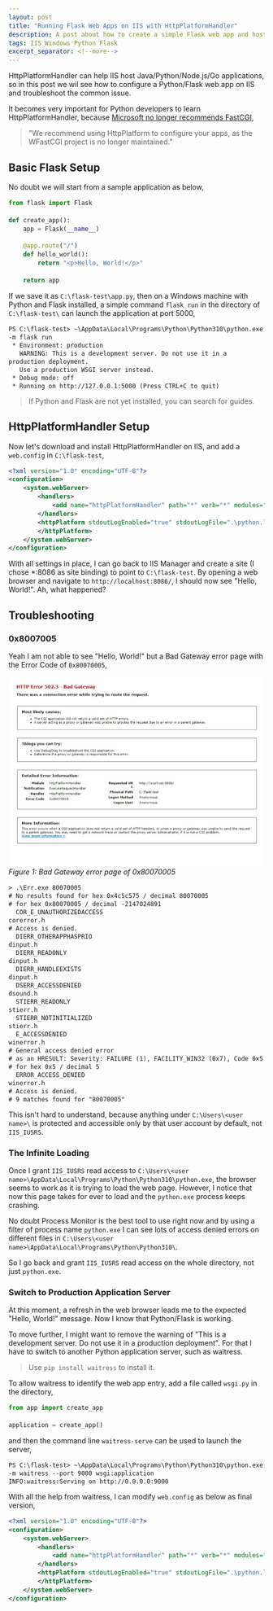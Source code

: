 ```yaml
---
layout: post
title: "Running Flask Web Apps on IIS with HttpPlatformHandler"
description: A post about how to create a simple Flask web app and host it on IIS with HttpPlatformHandler
tags: IIS Windows Python Flask
excerpt_separator: <!--more-->
---
```


HttpPlatformHandler can help IIS host Java/Python/Node.js/Go applications, so in this post we wil see how to configure a Python/Flask web app on IIS and troubleshoot the common issue.

It becomes very important for Python developers to learn HttpPlatformHandler, because [Microsoft no longer recommends FastCGI](https://docs.microsoft.com/visualstudio/python/configure-web-apps-for-iis-windows?view=vs-2022#configure-the-fastcgi-handler),

> "We recommend using HttpPlatform to configure your apps, as the WFastCGI project is no longer maintained."

<!--more-->

## Basic Flask Setup

No doubt we will start from a sample application as below,

``` python
from flask import Flask

def create_app():
    app = Flask(__name__)

    @app.route("/")
    def hello_world():
        return "<p>Hello, World!</p>"

    return app
```

If we save it as `C:\flask-test\app.py`, then on a Windows machine with Python and Flask installed, a simple command `flask run` in the directory of `C:\flask-test\` can launch the application at port 5000,

``` text
PS C:\flask-test> ~\AppData\Local\Programs\Python\Python310\python.exe -m flask run
 * Environment: production
   WARNING: This is a development server. Do not use it in a production deployment.
   Use a production WSGI server instead.
 * Debug mode: off
 * Running on http://127.0.0.1:5000 (Press CTRL+C to quit)
```

> If Python and Flask are not yet installed, you can search for guides.

## HttpPlatformHandler Setup

Now let's download and install HttpPlatformHandler on IIS, and add a `web.config` in `C:\flask-test`,

``` xml
<?xml version="1.0" encoding="UTF-8"?>
<configuration>
    <system.webServer>
        <handlers>
            <add name="httpPlatformHandler" path="*" verb="*" modules="httpPlatformHandler" resourceType="Unspecified" requireAccess="Script" />
        </handlers>
        <httpPlatform stdoutLogEnabled="true" stdoutLogFile=".\python.log" startupTimeLimit="20" processPath="C:\Users\<user name>\AppData\Local\Programs\Python\Python310\python.exe" arguments="-m flask run --port %HTTP_PLATFORM_PORT%">
        </httpPlatform>
    </system.webServer>
</configuration>
```

With all settings in place, I can go back to IIS Manager and create a site (I chose *:8086 as site binding) to point to `C:\flask-test`. By opening a web browser and navigate to `http://localhost:8086/`, I should now see "Hello, World!". Ah, what happened?

## Troubleshooting

### 0x8007005
Yeah I am not able to see "Hello, World!" but a Bad Gateway error page with the Error Code of `0x80070005`,

![img-description](/images/python-access-denied.jpeg)
_Figure 1: Bad Gateway error page of 0x80070005_

``` text
> .\Err.exe 80070005
# No results found for hex 0x4c5c575 / decimal 80070005
# for hex 0x80070005 / decimal -2147024891
  COR_E_UNAUTHORIZEDACCESS                                       corerror.h
# Access is denied.
  DIERR_OTHERAPPHASPRIO                                          dinput.h
  DIERR_READONLY                                                 dinput.h
  DIERR_HANDLEEXISTS                                             dinput.h
  DSERR_ACCESSDENIED                                             dsound.h
  STIERR_READONLY                                                stierr.h
  STIERR_NOTINITIALIZED                                          stierr.h
  E_ACCESSDENIED                                                 winerror.h
# General access denied error
# as an HRESULT: Severity: FAILURE (1), FACILITY_WIN32 (0x7), Code 0x5
# for hex 0x5 / decimal 5
  ERROR_ACCESS_DENIED                                            winerror.h
# Access is denied.
# 9 matches found for "80070005"
```

This isn't hard to understand, because anything under `C:\Users\<user name>\` is protected and accessible only by that user account by default, not `IIS_IUSRS`.

### The Infinite Loading
Once I grant `IIS_IUSRS` read access to `C:\Users\<user name>\AppData\Local\Programs\Python\Python310\python.exe`, the browser seems to work as it is trying to load the web page. However, I notice that now this page takes for ever to load and the `python.exe` process keeps crashing.

No doubt Process Monitor is the best tool to use right now and by using a filter of process name `python.exe` I can see lots of access denied errors on different files in `C:\Users\<user name>\AppData\Local\Programs\Python\Python310\`.

So I go back and grant `IIS_IUSRS` read access on the whole directory, not just `python.exe`.

### Switch to Production Application Server
At this moment, a refresh in the web browser leads me to the expected "Hello, World!" message. Now I know that Python/Flask is working.

To move further, I might want to remove the warning of "This is a development server. Do not use it in a production deployment". For that I have to switch to another Python application server, such as waitress.

> Use `pip install waitress` to install it.

To allow waitress to identify the web app entry, add a file called `wsgi.py` in the directory,

``` python
from app import create_app

application = create_app()
```
and then the command line `waitress-serve` can be used to launch the server,

``` text
PS C:\flask-test> ~\AppData\Local\Programs\Python\Python310\python.exe -m waitress --port 9000 wsgi:application
INFO:waitress:Serving on http://0.0.0.0:9000
```

With all the help from waitress, I can modify `web.config` as below as final version,

``` xml
<?xml version="1.0" encoding="UTF-8"?>
<configuration>
    <system.webServer>
        <handlers>
            <add name="httpPlatformHandler" path="*" verb="*" modules="httpPlatformHandler" resourceType="Unspecified" requireAccess="Script" />
        </handlers>
        <httpPlatform stdoutLogEnabled="true" stdoutLogFile=".\python.log" startupTimeLimit="20" processPath="C:\Users\lextudio\AppData\Local\Programs\Python\Python310\python.exe" arguments="-m waitress --port %HTTP_PLATFORM_PORT% wsgi:application">
        </httpPlatform>
    </system.webServer>
</configuration>
```
